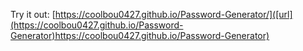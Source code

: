 Try it out: [https://coolbou0427.github.io/Password-Generator/]([url](https://coolbou0427.github.io/Password-Generator)https://coolbou0427.github.io/Password-Generator)
